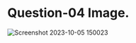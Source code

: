 # Question-04 Image.
![Screenshot 2023-10-05 150023](https://github.com/Khush0031/pw-skills-full-stack-web-dev-assignment-solution/assets/121889921/74339862-0730-4cc1-b845-9a2c27760a1e)
